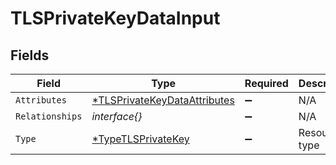 # TLSPrivateKeyDataInput


## Fields

| Field                                                                              | Type                                                                               | Required                                                                           | Description                                                                        |
| ---------------------------------------------------------------------------------- | ---------------------------------------------------------------------------------- | ---------------------------------------------------------------------------------- | ---------------------------------------------------------------------------------- |
| `Attributes`                                                                       | [*TLSPrivateKeyDataAttributes](../../models/shared/tlsprivatekeydataattributes.md) | :heavy_minus_sign:                                                                 | N/A                                                                                |
| `Relationships`                                                                    | *interface{}*                                                                      | :heavy_minus_sign:                                                                 | N/A                                                                                |
| `Type`                                                                             | [*TypeTLSPrivateKey](../../models/shared/typetlsprivatekey.md)                     | :heavy_minus_sign:                                                                 | Resource type                                                                      |